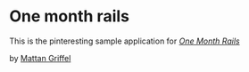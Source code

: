 # One month rails

This is the pinteresting sample application for 
[*One Month Rails*](http://onemonthrails.com)

by [Mattan Griffel](http://mattangriffel.com)